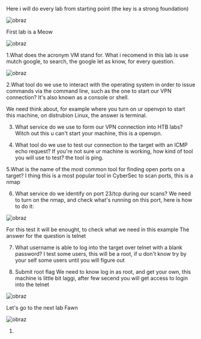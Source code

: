 Here i will do every lab from starting point (the key is a strong foundation)

![obraz](https://github.com/Anogota/The-key-is-a-strong-foundation/assets/143951834/799d0260-e2ad-43d9-84df-b78e21efe959)

First lab is a Meow

![obraz](https://github.com/Anogota/The-key-is-a-strong-foundation/assets/143951834/675ce43e-892d-48ed-bbcc-5d7f391ec3de)

1.What does the acronym VM stand for.
What i recomend in this lab is use mutch google, to search, the google let as know, for every question. 

![obraz](https://github.com/Anogota/The-key-is-a-strong-foundation/assets/143951834/4b480cb0-73c1-44c4-94ca-90fd6920701e)

2.What tool do we use to interact with the operating system in order to issue commands via the command line, such as the one to start our VPN connection? It's also known as a console or shell. 

We need think about, for example where you turn on ur openvpn to start this machine, on distrubion Linux, the answer is terminal.

3. What service do we use to form our VPN connection into HTB labs?
Witch out this u can't start your machine, this is a openvpn.

4. What tool do we use to test our connection to the target with an ICMP echo request? 
If you're not sure ur machine is working, how kind of tool you will use to test? the tool is ping.

5.What is the name of the most common tool for finding open ports on a target? 
I thing this is a most popular tool in CyberSec to scan ports, this is a nmap

6. What service do we identify on port 23/tcp during our scans? 
We need to turn on the nmap, and check what's running on this port, here is how to do it:

![obraz](https://github.com/Anogota/The-key-is-a-strong-foundation/assets/143951834/13cd6f1b-0692-4788-ac75-dbcf976ff1ba)

For this test it will be enought, to check what we need in this example
The answer for the question is telnet 

7. What username is able to log into the target over telnet with a blank password? 
I test some users, this will be a root, if u don't know try by your self some users until you will figure out 

8. Submit root flag 
We need to know log in as root, and get your own, this machine is little bit laggi, after few secend you will get access to login into the telnet 

![obraz](https://github.com/Anogota/The-key-is-a-strong-foundation/assets/143951834/26b2ea8d-0c66-4ef2-8dea-a122252c82eb)

Let's go to the next lab Fawn

![obraz](https://github.com/Anogota/The-key-is-a-strong-foundation/assets/143951834/9b7ea116-2eb6-4c64-aca6-0b4b5b5470dc)

1.
